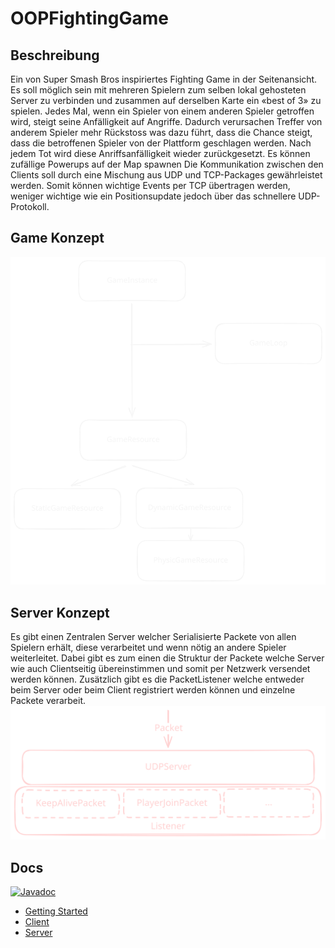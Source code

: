 # OOPFightingGame

## Beschreibung

Ein von Super Smash Bros inspiriertes Fighting Game in der Seitenansicht. Es soll möglich sein mit mehreren Spielern zum selben lokal gehosteten Server zu verbinden und zusammen auf derselben Karte ein «best of 3» zu spielen. Jedes Mal, wenn ein Spieler von einem anderen Spieler getroffen wird, steigt seine Anfälligkeit auf Angriffe. Dadurch verursachen Treffer von anderem Spieler mehr Rückstoss was dazu führt, dass die Chance steigt, dass die betroffenen Spieler von der Plattform geschlagen werden. Nach jedem Tot wird diese Anriffsanfälligkeit wieder zurückgesetzt. Es können zufällige Powerups auf der Map spawnen  Die Kommunikation zwischen den Clients soll durch eine Mischung aus UDP und TCP-Packages gewährleistet werden. Somit können wichtige Events per TCP übertragen werden, weniger wichtige wie ein Positionsupdate jedoch über das schnellere UDP-Protokoll.

## Game Konzept
![Konzept](doc/assets/konzept.svg)

## Server Konzept
Es gibt einen Zentralen Server welcher Serialisierte Packete von allen Spielern erhält, diese verarbeitet und wenn nötig an andere Spieler weiterleitet. Dabei gibt es zum einen die Struktur der Packete welche Server wie auch Clientseitig übereinstimmen und somit per Netzwerk versendet werden können. Zusätzlich gibt es die PacketListener welche entweder beim Server oder beim Client registriert werden können und einzelne Packete verarbeit.
![Server](doc/assets/server.svg)

## Docs
[![Javadoc](https://img.shields.io/badge/JavaDoc-Online-green)](https://Ayax0.github.io/OOPFightingGame/javadoc/)
- [Getting Started](doc/Starter.md)
- [Client](doc/Client.md)
- [Server](doc/Server.md)